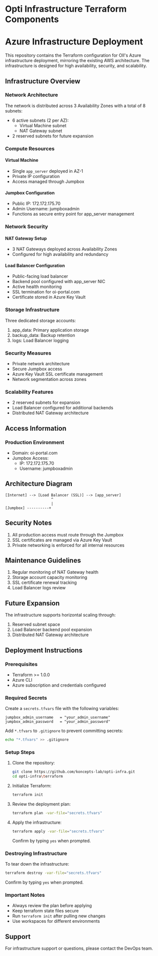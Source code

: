 # Opti Infrastructure Terraform Components
# Azure Infrastructure Deployment

This repository contains the Terraform configuration for OII's Azure infrastructure deployment, mirroring the existing AWS architecture. The infrastructure is designed for high availability, security, and scalability.

## Infrastructure Overview

### Network Architecture

The network is distributed across 3 Availability Zones with a total of 8 subnets:
- 6 active subnets (2 per AZ):
  - Virtual Machine subnet
  - NAT Gateway subnet
- 2 reserved subnets for future expansion

### Compute Resources

#### Virtual Machine
- Single `app_server` deployed in AZ-1
- Private IP configuration
- Access managed through Jumpbox

#### Jumpbox Configuration
- Public IP: 172.172.175.70
- Admin Username: jumpboxadmin
- Functions as secure entry point for app_server management

### Network Security

#### NAT Gateway Setup
- 3 NAT Gateways deployed across Availability Zones
- Configured for high availability and redundancy

#### Load Balancer Configuration
- Public-facing load balancer
- Backend pool configured with app_server NIC
- Active health monitoring
- SSL termination for oi-portal.com
- Certificate stored in Azure Key Vault

### Storage Infrastructure

Three dedicated storage accounts:
1. app_data: Primary application storage
2. backup_data: Backup retention
3. logs: Load Balancer logging

### Security Measures

- Private network architecture
- Secure Jumpbox access
- Azure Key Vault SSL certificate management
- Network segmentation across zones

### Scalability Features

- 2 reserved subnets for expansion
- Load Balancer configured for additional backends
- Distributed NAT Gateway architecture

## Access Information

### Production Environment
- Domain: oi-portal.com
- Jumpbox Access:
  - IP: 172.172.175.70
  - Username: jumpboxadmin

## Architecture Diagram

```
[Internet] --> [Load Balancer (SSL)] --> [app_server]
                     ^
                     |
[Jumpbox] ----------+
```

## Security Notes

1. All production access must route through the Jumpbox
2. SSL certificates are managed via Azure Key Vault
3. Private networking is enforced for all internal resources

## Maintenance Guidelines

1. Regular monitoring of NAT Gateway health
2. Storage account capacity monitoring
3. SSL certificate renewal tracking
4. Load Balancer logs review

## Future Expansion

The infrastructure supports horizontal scaling through:
1. Reserved subnet space
2. Load Balancer backend pool expansion
3. Distributed NAT Gateway architecture

## Deployment Instructions

### Prerequisites
- Terraform >= 1.0.0
- Azure CLI
- Azure subscription and credentials configured

### Required Secrets
Create a `secrets.tfvars` file with the following variables:
```hcl
jumpbox_admin_username   = "your_admin_username"
jumpbox_admin_password   = "your_admin_password"
```

Add `*.tfvars` to `.gitignore` to prevent committing secrets:
```bash
echo "*.tfvars" >> .gitignore
```

### Setup Steps
1. Clone the repository:
   ```bash
   git clone https://github.com/koncepts-lab/opti-infra.git
   cd opti-infra\terraform
   ```

2. Initialize Terraform:
   ```bash
   terraform init
   ```

3. Review the deployment plan:
   ```bash
   terraform plan -var-file="secrets.tfvars"
   ```

4. Apply the infrastructure:
   ```bash
   terraform apply -var-file="secrets.tfvars"
   ```
   Confirm by typing `yes` when prompted.

### Destroying Infrastructure
To tear down the infrastructure:
```bash
terraform destroy -var-file="secrets.tfvars"
```
Confirm by typing `yes` when prompted.

### Important Notes
- Always review the plan before applying
- Keep terraform state files secure
- Run `terraform init` after pulling new changes
- Use workspaces for different environments

## Support

For infrastructure support or questions, please contact the DevOps team.
